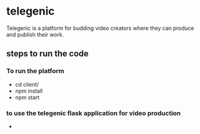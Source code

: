 # telegenic
Telegenic is a platform for budding video creators where they can produce and publish their work.



## steps to run the code
### To run the platform
* cd client/
* npm install
* npm start


### to use the telegenic flask application for video production
* 
